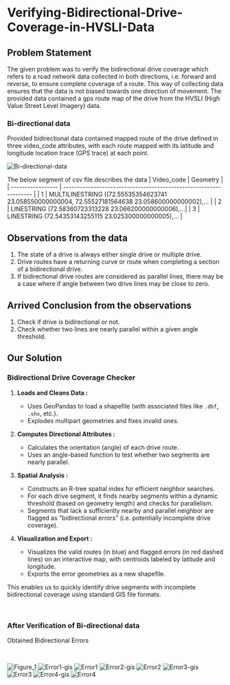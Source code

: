 # Verifying-Bidirectional-Drive-Coverage-in-HVSLI-Data

## Problem Statement
The given problem was to verify the bidirectional drive coverage which refers to a road network data collected in both directions, i.e. forward and reverse, to ensure complete coverage of a route. This way of collecting data ensures that the data is not biased towards one direction of movement. The provided data contained a gps route map of the drive from the HVSLI (High Value Street Level Imagery) data.  

### Bi-directional data
Provided bidirectional data contained mapped route of the drive defined in three video_code attributes, with each route mapped with its latitude and longitude location trace (GPS trace) at each point.
<br>

![Bi-directional-data](https://github.com/user-attachments/assets/c06d1ea4-4cdf-4a81-9c15-ab50be1f3fc8)
<br>

The below segment of csv file describes the data
| Video_code            | Geometry                                                               |
| ----------------- | ------------------------------------------------------------------ |
| 1 | MULTILINESTRING ((72.55535354623741 23.058550000000004, 72.55527181564638 23.058600000000002),... |
| 2 | LINESTRING (72.58360723313228 23.066200000000006),...|
| 3 | LINESTRING (72.54353143255115 23.025300000000005),... |

## Observations from the data
1. The state of a drive is always either single drive or multiple drive.
2. Drive routes have a returning curve or route when completing a section of a bidirectional drive.
3. If bidirectional drive routes are considered as parallel lines, there may be a case where if angle between two drive lines may be close to zero.

## Arrived Conclusion from the observations
1. Check if drive is bidirectional or not.
2. Check whether two lines are nearly parallel within a given angle threshold.

## Our Solution 

### Bidirectional Drive Coverage Checker

1. **Loads and Cleans Data :**  
   - Uses GeoPandas to load a shapefile (with associated files like `.dbf`, `.shx`, etc.).
   - Explodes multipart geometries and fixes invalid ones.

2. **Computes Directional Attributes :**  
   - Calculates the orientation (angle) of each drive route.
   - Uses an angle-based function to test whether two segments are nearly parallel.

3. **Spatial Analysis :**  
   - Constructs an R-tree spatial index for efficient neighbor searches.
   - For each drive segment, it finds nearby segments within a dynamic threshold (based on geometry length) and checks for parallelism.  
   - Segments that lack a sufficiently nearby and parallel neighbor are flagged as "bidirectional errors" (i.e. potentially incomplete drive coverage).

4. **Visualization and Export :**  
   - Visualizes the valid routes (in blue) and flagged errors (in red dashed lines) on an interactive map, with centroids labeled by latitude and longitude.
   - Exports the error geometries as a new shapefile.

This enables us to quickly identify drive segments with incomplete bidirectional coverage using standard GIS file formats.

<br>

### After Verification of Bi-directional data

Obtained Bidirectional Errors

<br>

![Figure_1](https://github.com/user-attachments/assets/2f65b83f-17c6-47ce-8e77-87c6125ec0f3)
![Error1-gis](https://github.com/user-attachments/assets/81a61ce6-5b35-46f5-ba74-8c4631318e0f)
![Error1](https://github.com/user-attachments/assets/572a5cd4-9807-4e50-86eb-0aa7daa6c0b4)
![Error2-gis](https://github.com/user-attachments/assets/22c818ba-0be0-445a-bf55-ac71224b19d3)
![Error2](https://github.com/user-attachments/assets/c43e822c-1e4e-4f04-8948-8f35818467a2)
![Error3-gis](https://github.com/user-attachments/assets/21de09dd-4936-4475-9249-13ddc87e7037)
![Error3](https://github.com/user-attachments/assets/12ca222b-c9f2-4145-bc71-9a95eaba8014)
![Error4-gis](https://github.com/user-attachments/assets/37f9e205-4126-4677-b71e-63bec775371f)
![Error4](https://github.com/user-attachments/assets/551f76d7-2704-4a9b-b29c-9473aea6ec42)
